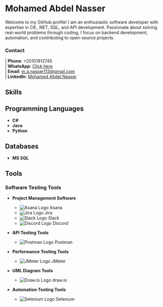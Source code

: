 # Mohamed Abdel Nasser

Welcome to my GitHub profile! I am an enthusiastic software developer with expertise in C#, .NET, SQL, and API development. Passionate about solving real-world problems through coding, I focus on backend development, automation, and contributing to open-source projects.



### Contact 
| **Phone**: +20101812745  
| **WhatsApp**: [Click here](http://wa.me/+201018127745)  
| **Email**: [m.a.nasser113@gmail.com](mailto:m.a.nasser113@gmail.com)  
| **LinkedIn**: [Mohamed Abdel Nasser](https://www.linkedin.com/in/mohamed-abdel-nasser-75014019a/)  



## Skills

## Programming Languages
- **C#**
- **Java**
- **Python**

## Databases
- **MS SQL**

## Tools
### Software Testing Tools

- **Project Management Software**
    - ![Asana Logo](![image](https://github.com/user-attachments/assets/1d1103d7-ca0a-47e5-ae82-2947ca27222f)) Asana
    - ![Jira Logo](https://path-to-your-image.com/jira-logo.png) Jira
    - ![Slack Logo](https://path-to-your-image.com/slack-logo.png) Slack
    - ![Discord Logo](https://path-to-your-image.com/discord-logo.png) Discord

- **API Testing Tools**
    - ![Postman Logo](https://path-to-your-image.com/postman-logo.png) Postman

- **Performance Testing Tools**
    - ![JMeter Logo](https://path-to-your-image.com/jmeter-logo.png) JMeter

- **UML Diagram Tools**
    - ![Draw.io Logo](https://path-to-your-image.com/drawio-logo.png) draw.io

- **Automation Testing Tools**
    - ![Selenium Logo](https://path-to-your-image.com/selenium-logo.png) Selenium
